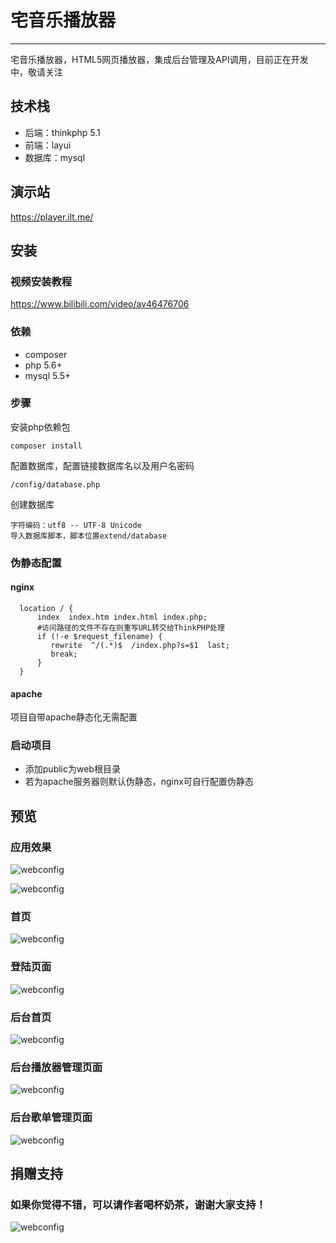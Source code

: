 # 宅音乐播放器
--------
宅音乐播放器，HTML5网页播放器，集成后台管理及API调用，目前正在开发中，敬请关注
## 技术栈
- 后端：thinkphp 5.1
- 前端：layui
- 数据库：mysql
## 演示站
https://player.ilt.me/
## 安装
### 视频安装教程
https://www.bilibili.com/video/av46476706
### 依赖
- composer
- php 5.6+
- mysql 5.5+
### 步骤
安装php依赖包
```
composer install
```
配置数据库，配置链接数据库名以及用户名密码
````
/config/database.php
````
创建数据库
```
字符编码：utf8 -- UTF-8 Unicode
导入数据库脚本，脚本位置extend/database
```
### 伪静态配置
#### nginx
```
  location / {
      index  index.htm index.html index.php;
      #访问路径的文件不存在则重写URL转交给ThinkPHP处理
      if (!-e $request_filename) {
         rewrite  ^/(.*)$  /index.php?s=$1  last;
         break;
      }
  }
```
#### apache
项目自带apache静态化无需配置
### 启动项目
- 添加public为web根目录
- 若为apache服务器则默认伪静态，nginx可自行配置伪静态
## 预览
### 应用效果
![webconfig](preview/player.png)

![webconfig](preview/player_demo.png)
### 首页
![webconfig](preview/index.png)
### 登陆页面
![webconfig](preview/login.png)
### 后台首页
![webconfig](preview/admin_index.png)
### 后台播放器管理页面
![webconfig](preview/admin_player.png)
### 后台歌单管理页面
![webconfig](preview/admin_song_sheet.png)
## 捐赠支持
### 如果你觉得不错，可以请作者喝杯奶茶，谢谢大家支持！
![webconfig](preview/donate.jpg)